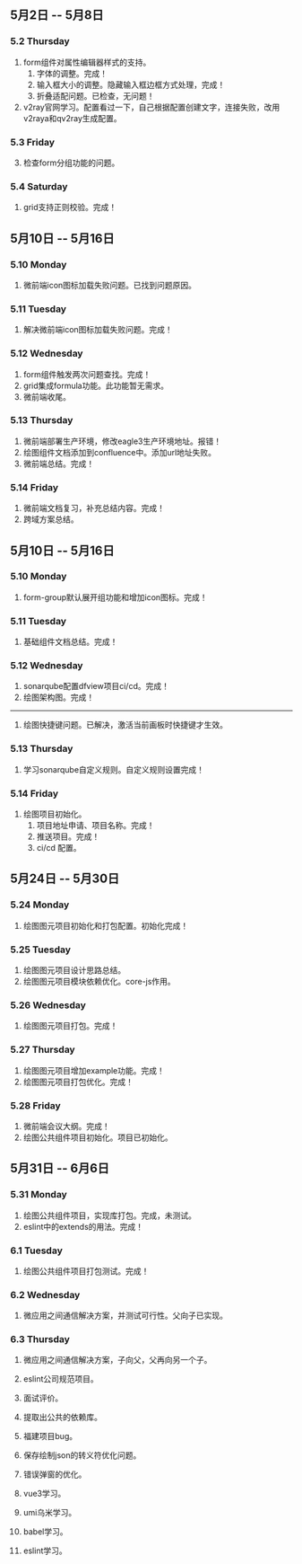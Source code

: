 ## 5月2日 -- 5月8日

### 5.2 Thursday
1. form组件对属性编辑器样式的支持。
   1. 字体的调整。完成！
   2. 输入框大小的调整。隐藏输入框边框方式处理，完成！
   3. 折叠适配问题。已检查，无问题！
2. v2ray官网学习。配置看过一下，自己根据配置创建文字，连接失败，改用v2raya和qv2ray生成配置。

### 5.3 Friday
3. 检查form分组功能的问题。

### 5.4 Saturday
1. grid支持正则校验。完成！

## 5月10日 -- 5月16日

### 5.10 Monday
1. 微前端icon图标加载失败问题。已找到问题原因。

### 5.11 Tuesday
1. 解决微前端icon图标加载失败问题。完成！

### 5.12 Wednesday
1. form组件触发两次问题查找。完成！
2. grid集成formula功能。此功能暂无需求。
3. 微前端收尾。

### 5.13 Thursday
1. 微前端部署生产环境，修改eagle3生产环境地址。报错！
2. 绘图组件文档添加到confluence中。添加url地址失败。
3. 微前端总结。完成！

### 5.14 Friday
1. 微前端文档复习，补充总结内容。完成！
2. 跨域方案总结。

## 5月10日 -- 5月16日

### 5.10 Monday
1. form-group默认展开组功能和增加icon图标。完成！

### 5.11 Tuesday
1. 基础组件文档总结。完成！

### 5.12 Wednesday
1. sonarqube配置dfview项目ci/cd。完成！
2. 绘图架构图。完成！
---
1. 绘图快捷键问题。已解决，激活当前画板时快捷键才生效。

### 5.13 Thursday
1. 学习sonarqube自定义规则。自定义规则设置完成！

### 5.14 Friday
1. 绘图项目初始化。
   1. 项目地址申请、项目名称。完成！
   2. 推送项目。完成！
   3. ci/cd 配置。

## 5月24日 -- 5月30日

### 5.24 Monday
1. 绘图图元项目初始化和打包配置。初始化完成！

### 5.25 Tuesday
1. 绘图图元项目设计思路总结。
2. 绘图图元项目模块依赖优化。core-js作用。

### 5.26 Wednesday
1. 绘图图元项目打包。完成！

### 5.27 Thursday
1. 绘图图元项目增加example功能。完成！
2. 绘图图元项目打包优化。完成！

### 5.28 Friday
1. 微前端会议大纲。完成！
2. 绘图公共组件项目初始化。项目已初始化。

## 5月31日 -- 6月6日

### 5.31 Monday
1. 绘图公共组件项目，实现库打包。完成，未测试。
2. eslint中的extends的用法。完成！

### 6.1 Tuesday
1. 绘图公共组件项目打包测试。完成！

### 6.2 Wednesday
1. 微应用之间通信解决方案，并测试可行性。父向子已实现。

### 6.3 Thursday
1. 微应用之间通信解决方案，子向父，父再向另一个子。
2. eslint公司规范项目。

1. 面试评价。
1. 提取出公共的依赖库。


1. 福建项目bug。
1. 保存绘制json的转义符优化问题。
1. 错误弹窗的优化。

1. vue3学习。
2. umi乌米学习。
3. babel学习。
4. eslint学习。










